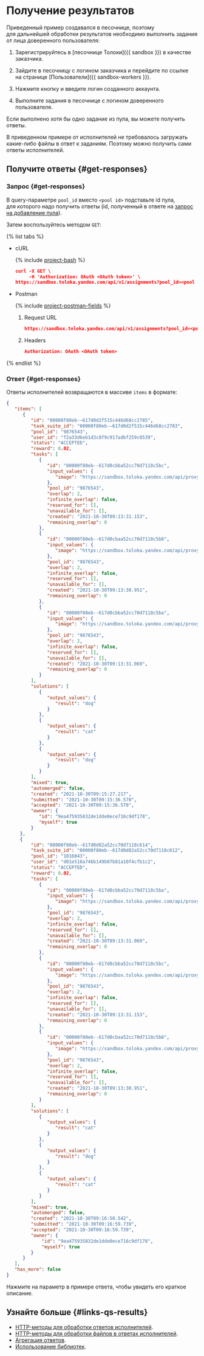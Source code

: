 # Получение результатов

Приведенный пример создавался в песочнице, поэтому для дальнейшей обработки результатов необходимо выполнить задания от лица доверенного пользователя:

1. Зарегистрируйтесь в [песочнице Толоки]({{ sandbox }}) в качестве заказчика.
    
1. Зайдите в песочницу с логином заказчика и перейдите по ссылке  на странице [Пользователи]({{ sandbox-workers }}).
    
1. Нажмите кнопку  и введите логин созданного аккаунта.
    
1. Выполните задания в песочнице с логином доверенного пользователя.
    

Если выполнено хотя бы одно задание из пула, вы можете получить ответы.

В приведенном примере от исполнителей не требовалось загружать какие-либо файлы в ответ к заданиям. Поэтому можно получить сами ответы исполнителей.

## Получите ответы {#get-responses}

### Запрос {#get-responses}

В query-параметре `pool_id` вместо `<pool id>` подставьте id пула, для которого надо получить ответы (id, полученный в ответе на [запрос на добавление пула](qs-placement.md)).

Затем воспользуйтесь методом `GET`:

{% list tabs %}

- cURL

  {% include [project-bash](../_includes/concepts/qs-placement/id-project/bash.md) %}


  ```json
  curl -X GET \
       -H 'Authorization: OAuth <OAuth token>' \
  https://sandbox.toloka.yandex.com/api/v1/assignments?pool_id=<pool id>
  ```

- Postman

  {% include [project-postman-fields](../_includes/concepts/qs-placement/id-project/postman-fields.md) %}


  1. Request URL
    
      ```json
      https://sandbox.toloka.yandex.com/api/v1/assignments?pool_id=<pool id>
      ```
    
  1. Headers
    
      ```json
      Authorization: OAuth <OAuth token>
      ```

{% endlist %}

### Ответ {#get-responses}

Ответы исполнителей возвращаются в массиве `items` в формате:

```json
{
   "items": [
      {
         "id": "00000f80eb-–617d0d2f515c446d68cc2785",
         "task_suite_id": "00000f80eb-–617d0d2f515c446d68cc2783",
         "pool_id": "9876543",
         "user_id": "f2a33d6eb1d3c8f9c917adbf259c0539",
         "status": "ACCEPTED",
         "reward": 0.02,
         "tasks": [
            {
               "id": "00000f80eb--617d0cbba52cc70d7118c5bc",
               "input_values": {
                  "image": "https://sandbox.toloka.yandex.com/api/proxy/thgn1/photos/3.jpg"
               },
               "pool_id": "9876543",
               "overlap": 2,
               "infinite_overlap": false,
               "reserved_for": [],
               "unavailable_for": [],
               "created": "2021-10-30T09:13:31.153",
               "remaining_overlap": 0
            },
            {
               "id": "00000f80eb--617d0cbaa52cc70d7118c5b8",
               "input_values": {
                  "image": "https://sandbox.toloka.yandex.com/api/proxy/thgn1/photos/1.jpg"
               },
               "pool_id": "9876543",
               "overlap": 2,
               "infinite_overlap": false,
               "reserved_for": [],
               "unavailable_for": [],
               "created": "2021-10-30T09:13:30.951",
               "remaining_overlap": 0
            },
            {
               "id": "00000f80eb--617d0cbba52cc70d7118c5ba",
               "input_values": {
                  "image": "https://sandbox.toloka.yandex.com/api/proxy/thgn1/photos/2.jpg"
               },
               "pool_id": "9876543",
               "overlap": 2,
               "infinite_overlap": false,
               "reserved_for": [],
               "unavailable_for": [],
               "created": "2021-10-30T09:13:31.069",
               "remaining_overlap": 0
            }
         ],
         "solutions": [
            {
               "output_values": {
                  "result": "dog"
               }
            },
            {
               "output_values": {
                  "result": "cat"
               }
            },
            {
               "output_values": {
                  "result": "dog"
               }
            }
         ],
         "mixed": true,
         "automerged": false,
         "created": "2021-10-30T09:15:27.217",
         "submitted": "2021-10-30T09:15:36.570",
         "accepted": "2021-10-30T09:15:36.570",
         "owner": {
            "id": "9ea475935832de1dde0ece716c9df178",
            "myself": true
         }
     },
     {
         "id": "00000f80eb--617d0d82a52cc70d7118c614",
         "task_suite_id": "00000f80eb--617d0d82a52cc70d7118c612",
         "pool_id": "1016043",
         "user_id": "d01e518a746b149b07b81a10f4cfb1c2",
         "status": "ACCEPTED",
         "reward": 0.02,
         "tasks": [
            {
               "id": "00000f80eb--617d0cbba52cc70d7118c5ba",
               "input_values": {
                  "image": "https://sandbox.toloka.yandex.com/api/proxy/thgn1/photos/2.jpg"
               },
               "pool_id": "9876543",
               "overlap": 2,
               "infinite_overlap": false,
               "reserved_for": [],
               "unavailable_for": [],
               "created": "2021-10-30T09:13:31.069",
               "remaining_overlap": 0
            },
            {
               "id": "00000f80eb--617d0cbba52cc70d7118c5bc",
               "input_values": {
                  "image": "https://sandbox.toloka.yandex.com/api/proxy/thgn1/photos/3.jpg"
               },
               "pool_id": "9876543",
               "overlap": 2,
               "infinite_overlap": false,
               "reserved_for": [],
               "unavailable_for": [],
               "created": "2021-10-30T09:13:31.153",
               "remaining_overlap": 0
            },
            {
               "id": "00000f80eb--617d0cbaa52cc70d7118c5b8",
               "input_values": {
                  "image": "https://sandbox.toloka.yandex.com/api/proxy/thgn1/photos/1.jpg"
               },
               "pool_id": "9876543",
               "overlap": 2,
               "infinite_overlap": false,
               "reserved_for": [],
               "unavailable_for": [],
               "created": "2021-10-30T09:13:30.951",
               "remaining_overlap": 0
            }
         ],
         "solutions": [
            {
               "output_values": {
                  "result": "cat"
               }
            },
            {
               "output_values": {
                  "result": "dog"
               }
            },
            {
               "output_values": {
                  "result": "cat"
               }
            }
         ],
         "mixed": true,
         "automerged": false,
         "created": "2021-10-30T09:16:50.542",
         "submitted": "2021-10-30T09:16:59.739",
         "accepted": "2021-10-30T09:16:59.739",
         "owner": {
             "id": "9ea475935832de1dde0ece716c9df178",
             "myself": true
         }
      }
   ],
   "has_more": false
}
```

Нажмите на параметр в примере ответа, чтобы увидеть его краткое описание.


## Узнайте больше {#links-qs-results}

- [HTTP-методы для обработки ответов исполнителей](get-response.md).
- [HTTP-методы для обработки файлов в ответах исполнителей](attachments.md).
- [Агрегация ответов](aggregated-solutions.md).
- [Использование библиотек](libraries.md).

